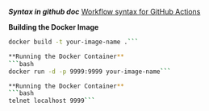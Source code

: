 ***Syntax in github doc***
[Workflow syntax for GitHub Actions](https://docs.github.com/en/actions/writing-workflows/workflow-syntax-for-github-actions)


**Building the Docker Image**
```bash
docker build -t your-image-name .```

**Running the Docker Container**
```bash
docker run -d -p 9999:9999 your-image-name```

**Running the Docker Container**
```bash
telnet localhost 9999```

